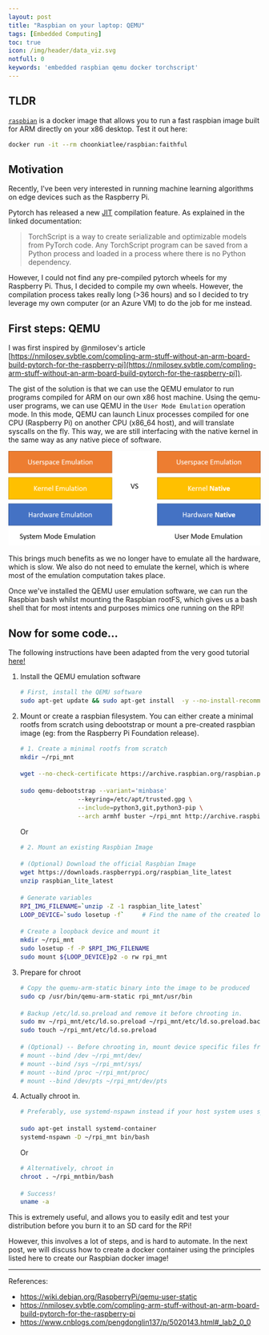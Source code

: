 ```yaml
---
layout: post
title: "Raspbian on your laptop: QEMU"
tags: [Embedded Computing]
toc: true
icon: /img/header/data_viz.svg
notfull: 0
keywords: 'embedded raspbian qemu docker torchscript'
---
```


## TLDR

[`raspbian`](https://hub.docker.com/r/choonkiatlee/raspbian) is a docker image that allows you to run a fast raspbian image built for ARM directly on your x86 desktop. Test it out here: 

```bash
docker run -it --rm choonkiatlee/raspbian:faithful
```

## Motivation

Recently, I've been very interested in running machine learning algorithms on edge devices such as the Raspberry Pi. 

Pytorch has released a new [JIT](https://pytorch.org/docs/stable/jit.html) compilation feature. As explained in the linked documentation:

> TorchScript is a way to create serializable and optimizable models from PyTorch code. Any TorchScript program can be saved from a Python process and loaded in a process where there is no Python dependency.

However, I could not find any pre-compiled pytorch wheels for my Raspberry Pi. Thus, I decided to compile my own wheels. However, the compilation process takes really long (>36 hours) and so I decided to try leverage my own computer (or an Azure VM) to do the job for me instead. 

## First steps: QEMU

I was first inspired by @nmilosev's article [https://nmilosev.svbtle.com/compling-arm-stuff-without-an-arm-board-build-pytorch-for-the-raspberry-pi](https://nmilosev.svbtle.com/compling-arm-stuff-without-an-arm-board-build-pytorch-for-the-raspberry-pi]). 

The gist of the solution is that we can use the QEMU emulator to run programs compiled for ARM on our own x86 host machine. Using the qemu-user programs, we can use QEMU in the `User Mode Emulation` operation mode. In this mode, QEMU can launch Linux processes compiled for one CPU (Raspberry Pi) on another CPU (x86_64 host), and will translate syscalls on the fly. This way, we are still interfacing with the native kernel in the same way as any native piece of software. 

![Comparison of emulation modes](/img/post/embedded/2020-12-26-qemu_emulation.png)

This brings much benefits as we no longer have to emulate all the hardware, which is slow. We also do not need to emulate the kernel, which is where most of the emulation computation takes place. 

Once we've installed the QEMU user emulation software, we can run the Raspbian bash whilst mounting the Raspbian rootFS, which gives us a bash shell that for most intents and purposes mimics one running on the RPI!


## Now for some code...

The following instructions have been adapted from the very good tutorial [here!](https://wiki.debian.org/RaspberryPi/qemu-user-static)

1) Install the QEMU emulation software

    ```bash
    # First, install the QEMU software
    sudo apt-get update && sudo apt-get install  -y --no-install-recommends qemu binfmt-support qemu-user-static
    ```

2) Mount or create a raspbian filesystem. You can either create a minimal rootfs from scratch using debootstrap or mount a pre-created raspbian image (eg: from the Raspberry Pi Foundation release).

    ```bash
    # 1. Create a minimal rootfs from scratch
    mkdir ~/rpi_mnt

    wget --no-check-certificate https://archive.raspbian.org/raspbian.public.key -O - | sudo apt-key add -q

    sudo qemu-debootstrap --variant='minbase' 
                    --keyring=/etc/apt/trusted.gpg \
                    --include=python3,git,python3-pip \
                    --arch armhf buster ~/rpi_mnt http://archive.raspbian.org/raspbian 
    ```

    Or 

    ```bash
    # 2. Mount an existing Raspbian Image
            
    # (Optional) Download the official Raspbian Image
    wget https://downloads.raspberrypi.org/raspbian_lite_latest
    unzip raspbian_lite_latest

    # Generate variables
    RPI_IMG_FILENAME=`unzip -Z -1 raspbian_lite_latest`
    LOOP_DEVICE=`sudo losetup -f`     # Find the name of the created loop device                      

    # Create a loopback device and mount it
    mkdir ~/rpi_mnt
    sudo losetup -f -P $RPI_IMG_FILENAME   
    sudo mount ${LOOP_DEVICE}p2 -o rw rpi_mnt
    ```

3) Prepare for chroot

    ```bash
    # Copy the quemu-arm-static binary into the image to be produced
    sudo cp /usr/bin/qemu-arm-static rpi_mnt/usr/bin

    # Backup /etc/ld.so.preload and remove it before chrooting in.
    sudo mv ~/rpi_mnt/etc/ld.so.preload ~/rpi_mnt/etc/ld.so.preload.backup
    sudo touch ~/rpi_mnt/etc/ld.so.preload

    # (Optional) -- Before chrooting in, mount device specific files from the host. Be careful though! Improper editing of these files can cause your host system to crash
    # mount --bind /dev ~/rpi_mnt/dev/
    # mount --bind /sys ~/rpi_mnt/sys/
    # mount --bind /proc ~/rpi_mnt/proc/
    # mount --bind /dev/pts ~/rpi_mnt/dev/pts
    ```

4) Actually chroot in.

    ```bash
    # Preferably, use systemd-nspawn instead if your host system uses systemd. This is best practice and does a better job of islating the chroot environment from your host system

    sudo apt-get install systemd-container
    systemd-nspawn -D ~/rpi_mnt bin/bash
    ```
    Or

    ```bash
    # Alternatively, chroot in
    chroot . ~/rpi_mntbin/bash    

    # Success! 
    uname -a
    ```

This is extremely useful, and allows you to easily edit and test your distribution before you burn it to an SD card for the RPi! 

However, this involves a lot of steps, and is hard to automate. In the next post, we will discuss how to create a docker container using the principles listed here to create our Raspbian docker image!

---
References:
- https://wiki.debian.org/RaspberryPi/qemu-user-static
- https://nmilosev.svbtle.com/compling-arm-stuff-without-an-arm-board-build-pytorch-for-the-raspberry-pi
- https://www.cnblogs.com/pengdonglin137/p/5020143.html#_lab2_0_0